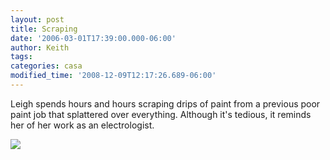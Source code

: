 ```yaml
---
layout: post
title: Scraping
date: '2006-03-01T17:39:00.000-06:00'
author: Keith
tags:
categories: casa
modified_time: '2008-12-09T12:17:26.689-06:00'
---
```

Leigh spends hours and hours scraping drips of paint from a previous
poor paint job that splattered over everything. Although it's tedious,
it reminds her of her work as an electrologist.

[![]({{site.baseurl}}/assets/images/IMG_2917-1.JPG)]({{site.baseurl}}/assets/images/IMG_2917-1.JPG)
